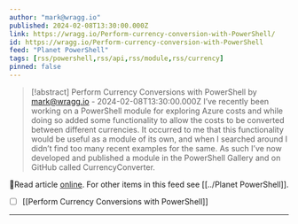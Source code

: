 ```yaml
---
author: "mark@wragg.io"
published: 2024-02-08T13:30:00.000Z
link: https://wragg.io/Perform-currency-conversion-with-PowerShell/
id: https://wragg.io/Perform-currency-conversion-with-PowerShell
feed: "Planet PowerShell"
tags: [rss/powershell,rss/api,rss/module,rss/currency]
pinned: false
---
```

> [!abstract] Perform Currency Conversions with PowerShell by mark@wragg.io - 2024-02-08T13:30:00.000Z
> I’ve recently been working on a PowerShell module for exploring Azure costs and while doing so added some functionality to allow the costs to be converted between different currencies. It occurred to me that this functionality would be useful as a module of its own, and when I searched around I didn’t find too many recent examples for the same. As such I’ve now developed and published a module in the PowerShell Gallery and on GitHub called CurrencyConverter.

🔗Read article [online](https://wragg.io/Perform-currency-conversion-with-PowerShell/). For other items in this feed see [[../Planet PowerShell]].

- [ ] [[Perform Currency Conversions with PowerShell]]
- - -

